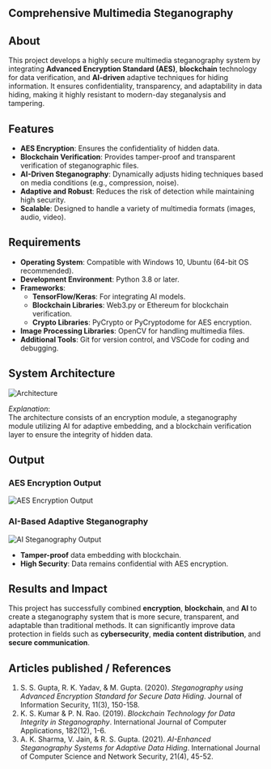 ## Comprehensive Multimedia Steganography

## About
This project develops a highly secure multimedia steganography system by integrating **Advanced Encryption Standard (AES)**, **blockchain** technology for data verification, and **AI-driven** adaptive techniques for hiding information. It ensures confidentiality, transparency, and adaptability in data hiding, making it highly resistant to modern-day steganalysis and tampering.

## Features
- **AES Encryption**: Ensures the confidentiality of hidden data.
- **Blockchain Verification**: Provides tamper-proof and transparent verification of steganographic files.
- **AI-Driven Steganography**: Dynamically adjusts hiding techniques based on media conditions (e.g., compression, noise).
- **Adaptive and Robust**: Reduces the risk of detection while maintaining high security.
- **Scalable**: Designed to handle a variety of multimedia formats (images, audio, video).

## Requirements
- **Operating System**: Compatible with Windows 10, Ubuntu (64-bit OS recommended).
- **Development Environment**: Python 3.8 or later.
- **Frameworks**:
  - **TensorFlow/Keras**: For integrating AI models.
  - **Blockchain Libraries**: Web3.py or Ethereum for blockchain verification.
  - **Crypto Libraries**: PyCrypto or PyCryptodome for AES encryption.
- **Image Processing Libraries**: OpenCV for handling multimedia files.
- **Additional Tools**: Git for version control, and VSCode for coding and debugging.

## System Architecture
 ![Architecture](https://github.com/user-attachments/assets/f332bd96-7135-4f58-a140-53050ac87c78)
 
*Explanation*:  
The architecture consists of an encryption module, a steganography module utilizing AI for adaptive embedding, and a blockchain verification layer to ensure the integrity of hidden data.

## Output

### AES Encryption Output
![AES Encryption Output](link_to_aes_encryption_output_image)

### AI-Based Adaptive Steganography
![AI Steganography Output](link_to_ai_steganography_output_image)

- **Tamper-proof** data embedding with blockchain.
- **High Security**: Data remains confidential with AES encryption.

## Results and Impact
This project has successfully combined **encryption**, **blockchain**, and **AI** to create a steganography system that is more secure, transparent, and adaptable than traditional methods. It can significantly improve data protection in fields such as **cybersecurity**, **media content distribution**, and **secure communication**.

## Articles published / References
1. S. S. Gupta, R. K. Yadav, & M. Gupta. (2020). *Steganography using Advanced Encryption Standard for Secure Data Hiding*. Journal of Information Security, 11(3), 150-158.
2. K. S. Kumar & P. N. Rao. (2019). *Blockchain Technology for Data Integrity in Steganography*. International Journal of Computer Applications, 182(12), 1-6.
3. A. K. Sharma, V. Jain, & R. S. Gupta. (2021). *AI-Enhanced Steganography Systems for Adaptive Data Hiding*. International Journal of Computer Science and Network Security, 21(4), 45-52.
